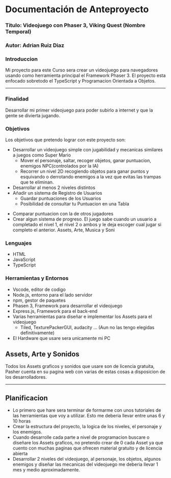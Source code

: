 # Documentación de Anteproyecto

### Titulo: Videojuego con Phaser 3, Viking Quest (Nombre Temporal)
### Autor: Adrian Ruiz Diaz
### Introduccion
Mi proyecto para este Curso sera crear un videojuego para navegadores usando como herramienta principal el Framework Phaser 3. El proyecto esta enfocado sobretodo el TypeScript y Programacion Orientada a Objetos.  
* * *
### Finalidad
Desarrollar mi primer videojuego para poder subirlo a internet y que la gente se divierta jugando.
### Objetivos
Los objetivos que pretendo lograr con este proyecto son:

+ Desarrollar un videojuego simple con jugabilidad y mecanicas similares a juegos como Super Mario
  - Mover el personaje, saltar, recoger objetos, ganar puntuacion, enemigos NPC(controlados por la IA)
  - Recorrer un nivel 2D recogiendo objetos para ganar puntos y esquivando o derrotando enemigos a la vez que evitas las trampas que te eliminan.
+ Desarrollar al menos 2 niveles distintos
+ Añadir un sistema de Registro de Usuarios
  - Guardar puntuaciones de los Usuarios
  - Posibilidad de consultar tu Puntuacion en una Tabla
- Comparar puntuacion con la de otros jugadores
- Crear algun sistema de progreso. El juego sabe cuando un usuario a completado el nivel 1, el nivel 2 o ambos y le deja escoger cual jugar si completo el anterior.
Assets, Arte, Musica y Soni

### Lenguajes
+ HTML
+ JavaScript
+ TypeScript 
### Herramientas y Entornos
+ Vscode, editor de codigo
+ Node.js, entorno para el lado servidor
+ npm, gestor de paquetes
+ Phasen 3, Framework para desarrollar el videojuego
+ Express.js, Framework para el back-end
+ Varias herramientas para diseñar e implementar los Assets para el videojuego
  - Tiled, TexturePackerGUI, audacity ... (Aun no las tengo elegidas definitivamente)
+ El Hardware que usare sera unicamente mi PC
  
## Assets, Arte y Sonidos
Todos los Assets graficos y sonidos que usare son de licencia gratuita, Pasher cuenta en su pagina web con varias de estas cosas a disposicion de los desarrolladores.
* * *
## Planificacion
 
+ Lo primero que hare sera terminar de formarme con unos tutoriales de las herramientas que voy a utilizar. 
Esto me deberia llevar entre unas 6 y 10 horas
+ Crear la estructura del proyecto, la logica de los niveles, el personaje y los enemigos.
+ Cuando desarrolle cada parte a nivel de programacion buscare o diseñare los Assets graficos, no pretendo crear de 0 cada Asset ya que cuento con muchas paginas que ofrecen material gratuito y de licencia abierta
+ Desarrollar 2 niveles del videojuego, al personaje, los objetos, algunos enemigos y diseñar las mecanicas del videojuego me deberia llevar 1 mes y medio aproximadamente.





